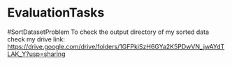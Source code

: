 # EvaluationTasks
#SortDatasetProblem
To check the output directory of my sorted data 
check my drive link: https://drive.google.com/drive/folders/1GFPkiSzH6GYa2K5PDwVN_jwAYdTLAK_Y?usp=sharing
